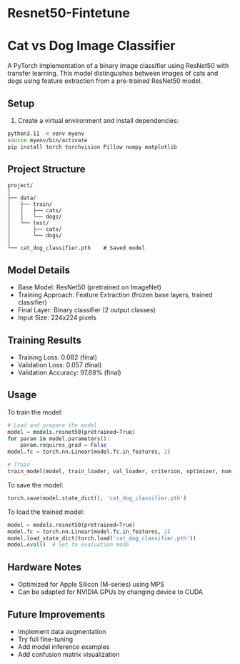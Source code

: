 # Resnet50-Fintetune
# Cat vs Dog Image Classifier

A PyTorch implementation of a binary image classifier using ResNet50 with transfer learning. This model distinguishes between images of cats and dogs using feature extraction from a pre-trained ResNet50 model.

## Setup

1. Create a virtual environment and install dependencies:
```bash
python3.11 -m venv myenv
source myenv/bin/activate
pip install torch torchvision Pillow numpy matplotlib
```

## Project Structure
```
project/
│
├── data/
│   ├── train/
│   │   ├── cats/
│   │   └── dogs/
│   └── test/
│       ├── cats/
│       └── dogs/
│
└── cat_dog_classifier.pth    # Saved model
```

## Model Details
- Base Model: ResNet50 (pretrained on ImageNet)
- Training Approach: Feature Extraction (frozen base layers, trained classifier)
- Final Layer: Binary classifier (2 output classes)
- Input Size: 224x224 pixels

## Training Results
- Training Loss: 0.082 (final)
- Validation Loss: 0.057 (final)
- Validation Accuracy: 97.68% (final)

## Usage

To train the model:
```python
# Load and prepare the model
model = models.resnet50(pretrained=True)
for param in model.parameters():
    param.requires_grad = False
model.fc = torch.nn.Linear(model.fc.in_features, 2)

# Train
train_model(model, train_loader, val_loader, criterion, optimizer, num_epochs=5)
```

To save the model:
```python
torch.save(model.state_dict(), 'cat_dog_classifier.pth')
```

To load the trained model:
```python
model = models.resnet50(pretrained=True)
model.fc = torch.nn.Linear(model.fc.in_features, 2)
model.load_state_dict(torch.load('cat_dog_classifier.pth'))
model.eval()  # Set to evaluation mode
```

## Hardware Notes
- Optimized for Apple Silicon (M-series) using MPS
- Can be adapted for NVIDIA GPUs by changing device to CUDA

## Future Improvements
- Implement data augmentation
- Try full fine-tuning
- Add model inference examples
- Add confusion matrix visualization
